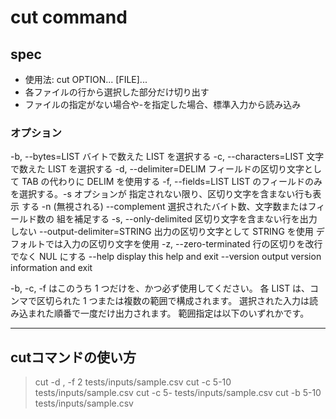 # cut command


## spec 


* 使用法: cut OPTION... [FILE]...
* 各ファイルの行から選択した部分だけ切り出す
* ファイルの指定がない場合や-を指定した場合、標準入力から読み込み


### オプション

  -b, --bytes=LIST        バイトで数えた LIST を選択する
  -c, --characters=LIST   文字で数えた LIST を選択する
  -d, --delimiter=DELIM   フィールドの区切り文字として TAB の代わりに DELIM
                            を使用する 
  -f, --fields=LIST       LIST のフィールドのみを選択する。-s オプションが
                            指定されない限り、区切り文字を含まない行も表示
                            する
  -n                      (無視される)
      --complement        選択されたバイト数、文字数またはフィールド数の
                            組を補足する
  -s, --only-delimited    区切り文字を含まない行を出力しない
      --output-delimiter=STRING  出力の区切り文字として STRING を使用
                            デフォルトでは入力の区切り文字を使用
  -z, --zero-terminated     行の区切りを改行でなく NUL にする
      --help        display this help and exit
      --version     output version information and exit

-b, -c, -f はこのうち 1 つだけを、かつ必ず使用してください。
各 LIST は、コンマで区切られた 1 つまたは複数の範囲で構成されます。
選択された入力は読み込まれた順番で一度だけ出力されます。
範囲指定は以下のいずれかです。


-------------------------------------------


## cutコマンドの使い方

> cut -d , -f 2  tests/inputs/sample.csv 
> cut -c 5-10 tests/inputs/sample.csv 
> cut -c 5- tests/inputs/sample.csv 
> cut -b 5-10 tests/inputs/sample.csv 


